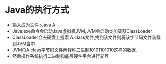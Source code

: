 # Java的执行方式
* 输入成为文件 :Java A
* Java.exe命令会启动Java虚拟机JVM,JVM会启动类加载器ClassLoader
* ClassLoader会去硬盘上搜索 A.class文件,找到该文件则将该字节码文件装载到JVM当中
* JVM将A.class字节码文件解释称二进制10101101010这样的数据.
* 然后操作系统执行二进制和底层硬件平台进行交互